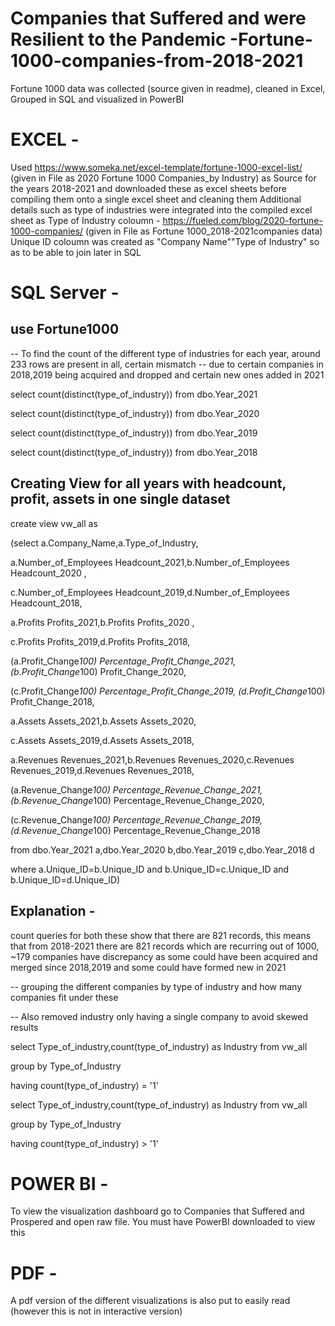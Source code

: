 # Companies that Suffered and were Resilient to the Pandemic -Fortune-1000-companies-from-2018-2021
Fortune 1000 data was collected (source given in readme), cleaned in Excel, Grouped in SQL and visualized in PowerBI

# EXCEL - 
Used 
https://www.someka.net/excel-template/fortune-1000-excel-list/ (given in File as 2020 Fortune 1000 Companies_by Industry)
as Source for the years 2018-2021 and downloaded these as excel sheets before compiling them onto a single excel sheet and cleaning them
Additional details such as type of industries were integrated into the compiled excel sheet as Type of Industry coloumn - https://fueled.com/blog/2020-fortune-1000-companies/ (given in File as Fortune 1000_2018-2021companies data)
Unique ID coloumn was created as "Company Name""Type of Industry" so as to be able to join later in SQL


# SQL Server - 

## use Fortune1000
-- To find the count of the different type of industries for each year, around 233 rows are present in all, certain mismatch
-- due to certain companies in 2018,2019 being acquired and dropped and certain new ones added in 2021


select count(distinct(type_of_industry)) from dbo.Year_2021

select count(distinct(type_of_industry)) from dbo.Year_2020

select count(distinct(type_of_industry)) from dbo.Year_2019

select count(distinct(type_of_industry)) from dbo.Year_2018


## Creating View for all years with headcount, profit, assets in one single dataset

create view vw_all as 

(select a.Company_Name,a.Type_of_Industry,

a.Number_of_Employees Headcount_2021,b.Number_of_Employees Headcount_2020 ,

c.Number_of_Employees Headcount_2019,d.Number_of_Employees Headcount_2018,

a.Profits Profits_2021,b.Profits Profits_2020 ,

c.Profits Profits_2019,d.Profits Profits_2018, 

(a.Profit_Change*100) Percentage_Profit_Change_2021, (b.Profit_Change*100) Profit_Change_2020,

(c.Profit_Change*100) Percentage_Profit_Change_2019, (d.Profit_Change*100) Profit_Change_2018,

a.Assets Assets_2021,b.Assets Assets_2020,

c.Assets Assets_2019,d.Assets Assets_2018,

a.Revenues Revenues_2021,b.Revenues Revenues_2020,c.Revenues Revenues_2019,d.Revenues Revenues_2018,

(a.Revenue_Change*100) Percentage_Revenue_Change_2021, (b.Revenue_Change*100) Percentage_Revenue_Change_2020,

(c.Revenue_Change*100) Percentage_Revenue_Change_2019, (d.Revenue_Change*100) Percentage_Revenue_Change_2018

from dbo.Year_2021 a,dbo.Year_2020 b,dbo.Year_2019 c,dbo.Year_2018 d

where a.Unique_ID=b.Unique_ID and b.Unique_ID=c.Unique_ID and b.Unique_ID=d.Unique_ID)




## Explanation - 
count queries for both these show that there are 821 records, this means that from 2018-2021 there are 821 records which are recurring
out of 1000, ~179 companies have discrepancy as some could have been acquired and merged since 2018,2019 and some could have formed new in 2021


-- grouping the different companies by type of industry and how many companies fit under these

-- Also removed industry only having a single company to avoid skewed results




select Type_of_industry,count(type_of_industry) as Industry from vw_all

group by Type_of_Industry

having count(type_of_industry) = '1'




select Type_of_industry,count(type_of_industry) as Industry from vw_all

group by Type_of_Industry

having count(type_of_industry) > '1'





# POWER BI - 
To view the visualization dashboard go to Companies that Suffered and Prospered and open raw file. You must have PowerBI downloaded to view this


# PDF -
A pdf version of the different visualizations is also put to easily read (however this is not in interactive version)
